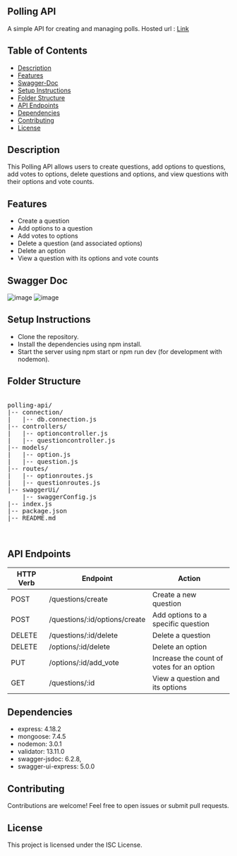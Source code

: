 ## Polling API
A simple API for creating and managing polls.
Hosted url : [Link](https://polling-api-production-c0ba.up.railway.app/)

## Table of Contents

- [Description](#description)
- [Features](#features)
- [Swagger-Doc](#swagger-Doc)
- [Setup Instructions](#setup-instructions)
- [Folder Structure](#folder-structure)
- [API Endpoints](#api-endpoints)
- [Dependencies](#dependencies)
- [Contributing](#contributing)
- [License](#license)




## Description
This Polling API allows users to create questions, add options to questions, add votes to options, delete questions and options, and view questions with their options and vote counts.

## Features
- Create a question
- Add options to a question
- Add votes to options
- Delete a question (and associated options)
- Delete an option
- View a question with its options and vote counts

## Swagger Doc
![image](https://github.com/gauravmittal54/Polling-Api/assets/61792468/d490c13c-edc9-44ed-ac45-d5c614439dbd)
![image](https://github.com/gauravmittal54/Polling-Api/assets/61792468/fdcd5680-d6d6-4f5f-ae95-1e0e9989a773)



## Setup Instructions
- Clone the repository.
- Install the dependencies using npm install.
- Start the server using npm start or npm run dev (for development with nodemon).

## Folder Structure

<pre>

polling-api/
|-- connection/
|   |-- db.connection.js
|-- controllers/
|   |-- optioncontroller.js
|   |-- questioncontroller.js
|-- models/
|   |-- option.js
|   |-- question.js
|-- routes/
|   |-- optionroutes.js
|   |-- questionroutes.js
|-- swaggerUi/
    |-- swaggerConfig.js
|-- index.js
|-- package.json
|-- README.md

  
</pre>

## API Endpoints

| HTTP Verb | Endpoint                               | Action                                              |
| --------- | -------------------------------------- | --------------------------------------------------- |
| POST      | /questions/create                      | Create a new question                              |
| POST      | /questions/:id/options/create          | Add options to a specific question                 |
| DELETE    | /questions/:id/delete                  | Delete a question                                  |
| DELETE    | /options/:id/delete                    | Delete an option                                   |
| PUT       | /options/:id/add_vote                  | Increase the count of votes for an option          |
| GET       | /questions/:id                         | View a question and its options                    |


## Dependencies
- express: 4.18.2
- mongoose: 7.4.5
- nodemon: 3.0.1
- validator: 13.11.0
- swagger-jsdoc: 6.2.8,
- swagger-ui-express: 5.0.0

## Contributing
Contributions are welcome! Feel free to open issues or submit pull requests.

## License
This project is licensed under the ISC License.

